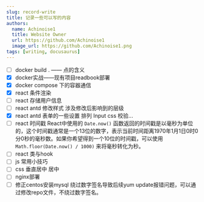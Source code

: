 ```yaml
---
slug: record-write
title: 记录一些可以写的内容
authors:
  name: Achinoise1
  title: Website Owner
  url: https://github.com/Achinoise1
  image_url: https://github.com/Achinoise1.png
tags: [writing, docusaurus]
---
```


- [ ] docker build . —— 点的含义
- [x] docker实战——现有项目readbook部署 
- [x] docker compose 下的容器通信
- [x] react 条件渲染
- [ ] react 存储用户信息
- [ ] react antd 修改样式 涉及修改后影响到的层级
- [x] react antd 表单的一些设置 排列 Input css 校验...
- [ ] react 时间戳 React中使用的 `Date.now()` 函数返回的时间戳是以毫秒为单位的，这个时间戳通常是一个13位的数字，表示当前时间距离1970年1月1日0时0分0秒的毫秒数。如果你希望得到一个10位的时间戳，可以使用 `Math.floor(Date.now() / 1000)` 来将毫秒转化为秒。
- [ ] react 类与hook
- [ ] js 常用小技巧
- [ ] css 垂直居中 居中
- [ ] nginx部署
- [ ] 修正centos安装mysql 绕过数字签名导致后续yum update报错问题，可以通过修改repo文件，不绕过数字签名。